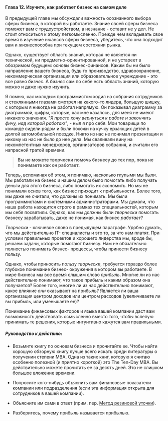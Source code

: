 #### Глава 12. Изучите, как работает бизнес на самом деле

В предыдущей главе мы обсуждали важность осознанного выбора сферы бизнеса, в которой вы работаете.
Знание своей сферы бизнеса поможет вам с трудоустройством, а незнание - оставит не у дел. Не стоит
относиться к этому легкомысленно. Прежде чем вкладывать свое время в изучение нюансов сферы бизнеса,
убедитесь, что она подходит вам и жизнеспособна при текущем состоянии рынка.

Однако, существует область знаний, которая не является ни технической, ни предметно-ориентированной,
и не устареет в обозримом будущем: основы бизнес-финансов. Каким бы ни было направление вашего
бизнеса, будь то производство, здравоохранение, некоммерческая организация или образовательное
учреждение - это все равно _бизнес_. А _бизнес_ сам по себе есть область знаний, которую можно и даже
нужно изучить.

<habracut />

Я помню, как молодым программистом ходил на собрания сотрудников и стеклянными глазами смотрел на
какого-то лидера, большую шишку, с которым я никогда не работал напрямую. Он показывал диаграмму за
диаграммой, цифры, которые, как мне казалось, для меня не имеют никакого значения.
_"Я просто хочу вернуться к работе и закончить фичу, над которой работаю"_, - ныл я про себя.
Мои товарищи по команде сидели рядом и были похожи на кучку ерзающих детей в долгой автомобильной
поездке. Никто из нас не понимал презентации и никому из нас не было до нее дела. Мы сваливали вину
на некомпетентных менеджеров, организаторов собрания, и считали его напрасной тратой времени.


> **Вы не можете творчески помочь бизнесу до тех пор, пока не понимаете как он работает.**

Теперь, вспоминая об этом, я понимаю, насколько глупыми мы были. Мы работали на бизнес и нашим делом
было помогать либо получать деньги для этого бизнеса, либо помогать их экономить. Но мы не понимали
основ того, как бизнес приходит к прибыльности. Более того, мы даже не считали, что должны их
понимать. Мы были программистами и системными администраторами. Мы думали, что наша работа находится
строго в рамках тех специальностей, которым мы себя посвятили. Однако, как мы должны были
_творчески_ помогать бизнесу зарабатывать, даже не понимая, как бизнес _работает_?

_Творчески_ - ключевое слово в предыдущем параграфе. Удобно думать, что мы действительно IT-
специалисты и это то, за что нам платят. При условии правильных проектов и хорошего лидерства мы,
вроде бы, решаем задачи, которые помогают бизнесу. Нам не обязательно полностью понимать бизнес-
процессы, чтобы принести бизнесу пользу.

Однако, чтобы приносить пользу _творчески_, требуется гораздо более глубокое понимание бизнес-
окружения в котором вы работаете. В мире бизнеса мы все время слышим слово _прибыль_. Многие ли из
нас действительно понимают, что такое прибыль и каким образом она получается? Более того, многие ли
из нас действительно понимают, какое влияние _они_ оказывают на прибыль? Является ли ваша
организация центром доходов или центром расходов (увеличиваете ли вы прибыль, или уменьшаете ее)?

Понимание финансовых факторов и языка вашей компании даст вам возможность действовать осмысленно
вместо того, чтобы вслепую принимать те решения, которые интуитивно кажутся вам правильными.


##### Руководство к действию:

* Возьмите книгу по основам бизнеса и прочитайте ее. Чтобы найти хорошую обзорную книгу лучше всего
  искать среди литературы о получении степени MBA. Одна из таких книг, которую я считаю особенно
  полезной (и приятно короткой) это The Ten-Day MBA. Вы действительно можете прочитать ее за десять
  дней. Это не слишком большое вложение времени.

* Попросите кого-нибудь объяснить вам финансовые показатели компании или подразделения (если эта
  информация открыта для сотрудников в вашей компании).

* Объясните им сами в ответ (прим. пер. [Метод резиновой уточки](http://ru.wikipedia.org/wiki/%D0%9C%D0%B5%D1%82%D0%BE%D0%B4_%D1%83%D1%82%D1%91%D0%BD%D0%BA%D0%B0)).

* Разберитесь, почему прибыль называется прибылью.


